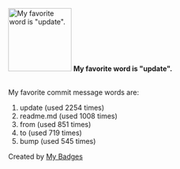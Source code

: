 <img src="https://github.com/my-badges/my-badges/blob/master/src/all-badges/favorite-word/favorite-word.png?raw=true" alt="My favorite word is &quot;update&quot;." title="My favorite word is &quot;update&quot;." width="128">
<strong>My favorite word is &quot;update&quot;.</strong>
<br><br>

My favorite commit message words are:

1. update (used 2254 times)
2. readme.md (used 1008 times)
3. from (used 851 times)
4. to (used 719 times)
5. bump (used 545 times)


Created by <a href="https://github.com/my-badges/my-badges">My Badges</a>